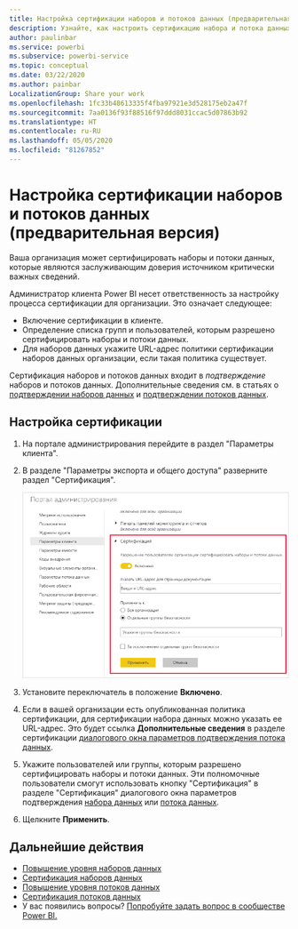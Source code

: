 ```yaml
---
title: Настройка сертификации наборов и потоков данных (предварительная версия)
description: Узнайте, как настроить сертификацию набора и потока данных в организации.
author: paulinbar
ms.service: powerbi
ms.subservice: powerbi-service
ms.topic: conceptual
ms.date: 03/22/2020
ms.author: painbar
LocalizationGroup: Share your work
ms.openlocfilehash: 1fc33b48613335f4fba97921e3d528175eb2a47f
ms.sourcegitcommit: 7aa0136f93f88516f97ddd8031ccac5d07863b92
ms.translationtype: HT
ms.contentlocale: ru-RU
ms.lasthandoff: 05/05/2020
ms.locfileid: "81267852"
---
```

# <a name="set-up-dataset-and-dataflow-certification-preview"></a>Настройка сертификации наборов и потоков данных (предварительная версия)

Ваша организация может сертифицировать наборы и потоки данных, которые являются заслуживающим доверия источником критически важных сведений.

Администратор клиента Power BI несет ответственность за настройку процесса сертификации для организации. Это означает следующее:
* Включение сертификации в клиенте.
* Определение списка групп и пользователей, которым разрешено сертифицировать наборы и потоки данных.
* Для наборов данных укажите URL-адрес политики сертификации наборов данных организации, если такая политика существует.

Сертификация наборов и потоков данных входит в *подтверждение* наборов и потоков данных. Дополнительные сведения см. в статьях о [подтверждении наборов данных](../service-datasets-promote.md) и [подтверждении потоков данных](../transform-model/service-dataflows-promote-certify.md).


## <a name="set-up-certification"></a>Настройка сертификации

1. На портале администрирования перейдите в раздел "Параметры клиента".
1. В разделе "Параметры экспорта и общего доступа" разверните раздел "Сертификация".

   ![Настройка сертификации наборов и потоков данных](media/service-admin-setup-certification/service-admin-certification-setup-dialog.png)

1. Установите переключатель в положение **Включено**.
1. Если в вашей организации есть опубликованная политика сертификации, для сертификации набора данных можно указать ее URL-адрес. Это будет ссылка **Дополнительные сведения** в разделе сертификации [диалогового окна параметров подтверждения потока данных](../service-datasets-promote.md#request-dataset-certification). 
1. Укажите пользователей или группы, которым разрешено сертифицировать наборы и потоки данных. Эти полномочные пользователи смогут использовать кнопку "Сертификация" в разделе "Сертификация" диалогового окна параметров подтверждения [набора данных](../service-datasets-promote.md#request-dataset-certification) или [потока данных](../transform-model/service-dataflows-promote-certify.md#certify-a-dataflow).
1. Щелкните **Применить**.

## <a name="next-steps"></a>Дальнейшие действия
* [Повышение уровня наборов данных](../service-datasets-promote.md)
* [Сертификация наборов данных](../service-datasets-certify.md)
* [Повышение уровня потоков данных](../transform-model/service-dataflows-promote-certify.md#promote-a-dataflow)
* [Сертификация потоков данных](../transform-model/service-dataflows-promote-certify.md#certify-a-dataflow)
* У вас появились вопросы? [Попробуйте задать вопрос в сообществе Power BI.](https://community.powerbi.com/)
